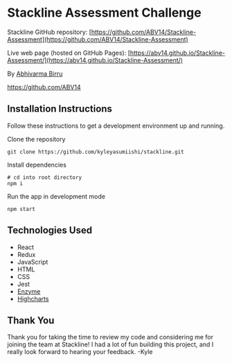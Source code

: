 
# Stackline Assessment Challenge

Stackline GitHub repository: [https://github.com/ABV14/Stackline-Assessment](https://github.com/ABV14/Stackline-Assessment)

Live web page (hosted on GitHub Pages): [https://abv14.github.io/Stackline-Assessment/](https://abv14.github.io/Stackline-Assessment/)

By [Abhivarma Birru](mailto:abhivarma.birru@gmail.com)

<https://github.com/ABV14>

## Installation Instructions

Follow these instructions to get a development environment up and running.

Clone the repository

```
git clone https://github.com/kyleyasumiishi/stackline.git
```

Install dependencies

```
# cd into root directory
npm i
```

Run the app in development mode

```
npm start
```


## Technologies Used

- React
- Redux
- JavaScript
- HTML
- CSS
- Jest
- [Enzyme](https://github.com/airbnb/enzyme)
- [Highcharts](https://www.highcharts.com/demo/)

## Thank You

Thank you for taking the time to review my code and considering me for joining the team at Stackline! I had a lot of fun building this project, and I really look forward to hearing your feedback. -Kyle

